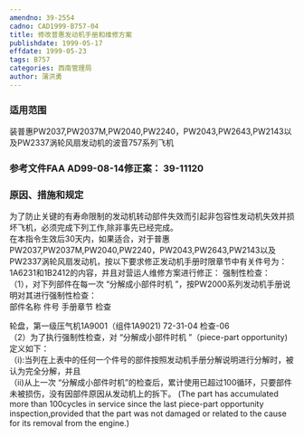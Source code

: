 ```yaml
---
amendno: 39-2554  
cadno: CAD1999-B757-04  
title: 修改普惠发动机手册和维修方案  
publishdate: 1999-05-17  
effdate: 1999-05-23  
tags: B757  
categories: 西南管理局  
author: 蒲洪勇  
---
```

  
### 适用范围  
装普惠PW2037,PW2037M,PW2040,PW2240，PW2043,PW2643,PW2143以及PW2337涡轮风扇发动机的波音757系列飞机  
  
<!--more-->  
### 参考文件FAA AD99-08-14修正案： 39-11120  
  
### 原因、措施和规定  
为了防止关键的有寿命限制的发动机转动部件失效而引起非包容性发动机失效并损坏飞机，必须完成下列工作,除非事先已经完成。  
    在本指令生效后30天内，如果适合，对于普惠PW2037,PW2037M,PW2040,PW2240，PW2043,PW2643,PW2143以及PW2337涡轮风扇发动机，按以下要求修正发动机手册时限章节中有关件号为：1A6231和1B2412的内容，并且对营运人维修方案进行修正： 强制性检查：  
    （1），对下列部件在每一次 “分解成小部件时机 ”，按PW2000系列发动机手册说明对其进行强制性检查：  
部件名称 件号       手册章节 检查  
  
轮盘，第一级压气机1A9001（组件1A9021) 72-31-04 检查-06  
    （2）为了执行强制性检查，对 “分解成小部件时机 ”（piece-part opportunity)定义如下：  
    （i):当列在上表中的任何一个件号的部件按照发动机手册分解说明进行分解时，被认为完全分解，并且  
（ii)从上一次 “分解成小部件时机”的检查后，累计使用已超过100循环，只要部件未被损伤，没有因部件原因从发动机上的拆下。 (The part has accumulated more than 100cycles in service since the last piece-part opportunity inspection,provided that the part was not damaged or related to the cause for its removal from the engine.)  
  
